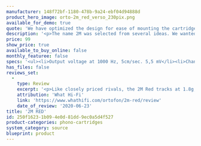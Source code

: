 ```yaml
---
manufacturer: 148f72bf-1180-478b-9a24-ebf04d94888d
product_hero_image: orto-2m_red_verso_230pix.png
available_for_demo: true
quote: 'We have optimized the design for ease of mounting the cartridge, and the weight and size to fit the most common turntables on the market today. The 2M Series provides excellent compatibility when used in an assortment of playback systems and with a wide variety of phono preamps.'
description: '<p>The name 2M was selected from several ideas. We wanted a modern name that would be easy to pronounce and remember, and therefore an alphanumerical name was chosen. 2M means MM, which is the abbreviation for moving magnet.</p><p>The 2M series of cartridges features Ortofon’s trademark split pole pins, an invention that enables moving magnet cartridges to have a flat frequency response, as with a moving coil cartridge. Split pole pins were invented by Ortofon, and were originally presented in the 500 series and Super OM series.</p><p><br></p>'
price: 99
show_price: true
available_to_buy_online: false
monthly_featuree: false
specs: '<ul><li>Output voltage at 1000 Hz, 5cm/sec. 5,5 mV</li><li>Channel balance at 1 kHz 1,5 dB</li><li>Channel separation at 1 kHz 22 dB</li><li>Channel separation at 15 kHz 15 dB</li><li>Frequency range at – 3dB 20-22.000 Hz</li><li>Frequency response 20-20.000 Hz + 3 / – 1 dB</li><li>Tracking ability at 315Hz at recommended tracking force 70 ¬µm</li><li>Compliance, dynamic, lateral 20 ¬µm/mN</li><li>Stylus type Elliptical</li><li>Stylus tip radius r/R 8/18 ¬µm</li><li>Tracking force range 1,6-2,0g (16-20 mN)</li><li>Tracking force, recommended 1,8 g (18 mN)</li><li>Tracking angle 20¬∞</li><li>Internal impedance, DC resistance 1,3 kOhm</li><li>Internal inductance 700 mH</li><li>Recommended load resistance 47 kOhm</li><li>Recommended load capacitance 150-300 pF</li><li>Cartridge colour, body/stylus Black/Red</li><li>Cartridge weight 7,2 g</li><li>Replacement stylus unit 2M Red (interchangeable with 2M Blue)</li><li>Stylus protection guard 2M Red</li></ul>'
has_files: false
reviews_set:
  -
    type: Review
    excerpt: '<p>Like closely priced rivals, the 2M Red tracks at 1.8g, and we found it simple to fit and align, with its combination of a large, solidly built casing and captive nuts easy to manage.<br>Ideally, the Ortofon would be more responsive and pack a bit more power into its performance, but as it stands, it''s a more-than-enjoyable listen.</p>'
    attribution: 'What Hi-Fi'
    link: 'https://www.whathifi.com/ortofon/2m-red/review'
    date_of_review: '2020-06-23'
title: '2M RED'
id: 250f1623-1b09-4e0d-81dd-9ec0a5d4f527
product-categories: phono-cartridges
system_category: source
blueprint: product
---
```

